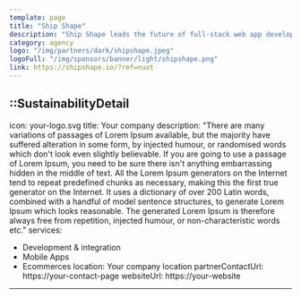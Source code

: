 ```yaml
---
template: page
title: "Ship Shape"
description: "Ship Shape leads the future of full-stack web app development. Their clients work with them because they are a one-stop boutique firm with over 25+ years combined experience - from full-stack engineering, to front-end to back-end design and more."
category: agency
logo: "/img/partners/dark/shipshape.jpeg"
logoFull: "/img/sponsors/banner/light/shipshape.png"
link: https://shipshape.io/?ref=nuxt
---
```

<!-- Leave the icon prop as is, the Nuxt team will replace it -->
::SustainabilityDetail
---
icon: your-logo.svg
title: Your company
description: "There are many variations of passages of Lorem Ipsum available, but the majority have suffered alteration in some form, by injected humour, or randomised words which don't look even slightly believable. If you are going to use a passage of Lorem Ipsum, you need to be sure there isn't anything embarrassing hidden in the middle of text. All the Lorem Ipsum generators on the Internet tend to repeat predefined chunks as necessary, making this the first true generator on the Internet. It uses a dictionary of over 200 Latin words, combined with a handful of model sentence structures, to generate Lorem Ipsum which looks reasonable. The generated Lorem Ipsum is therefore always free from repetition, injected humour, or non-characteristic words etc."
services:
  - Development & integration
  - Mobile Apps
  - Ecommerces
location: Your company location
partnerContactUrl: https://your-contact-page
websiteUrl: https://your-website
---
